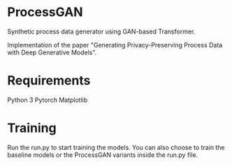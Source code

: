 # ProcessGAN
Synthetic process data generator using GAN-based Transformer.


Implementation of the paper "Generating Privacy-Preserving Process Data with Deep Generative Models".

# Requirements
Python 3
Pytorch
Matplotlib

# Training
Run the run.py to start training the models. You can also choose to train the baseline models or the ProcessGAN variants inside the run.py file.
